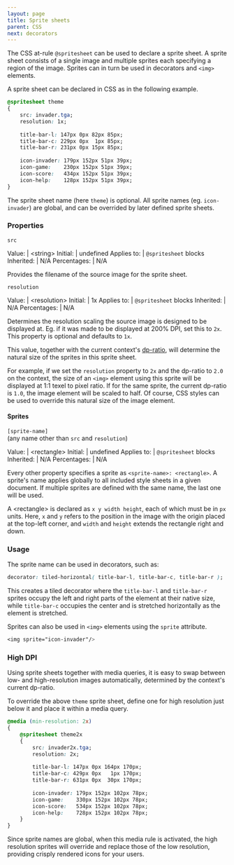 ```yaml
---
layout: page
title: Sprite sheets
parent: CSS
next: decorators
---
```


The CSS at-rule `@spritesheet` can be used to declare a sprite sheet. A sprite sheet consists of a single image and multiple sprites each specifying a region of the image. Sprites can in turn be used in decorators and `<img>` elements.

A sprite sheet can be declared in CSS as in the following example.

```css
@spritesheet theme 
{
	src: invader.tga;
	resolution: 1x;
	
	title-bar-l: 147px 0px 82px 85px;
	title-bar-c: 229px 0px  1px 85px;
	title-bar-r: 231px 0px 15px 85px;
	
	icon-invader: 179px 152px 51px 39px;
	icon-game:    230px 152px 51px 39px;
	icon-score:   434px 152px 51px 39px;
	icon-help:    128px 152px 51px 39px;
}
```

The sprite sheet name (here `theme`) is optional. All sprite names (eg. `icon-invader`) are global, and can be overrided by later defined sprite sheets.

### Properties


`src`

Value: | \<string\>
Initial: | undefined
Applies to: | `@spritesheet` blocks
Inherited: | N/A
Percentages: | N/A

Provides the filename of the source image for the sprite sheet.

 
`resolution`

Value: | \<resolution\>
Initial: | 1x
Applies to: | `@spritesheet` blocks
Inherited: | N/A
Percentages: | N/A

Determines the resolution scaling the source image is designed to be displayed at. Eg. if it was made to be displayed at 200% DPI, set this to `2x`. This property is optional and defaults to `1x`.

This value, together with the current context's [dp-ratio](syntax.md), will determine the natural size of the sprites in this sprite sheet.

For example, if we set the `resolution` property to `2x` and the dp-ratio to `2.0` on the context, the size of an `<img>` element using this sprite will be displayed at 1:1 texel to pixel ratio. If for the same sprite, the current dp-ratio is `1.0`, the image element will be scaled to half. Of course, CSS styles can be used to override this natural size of the image element.

#### Sprites

`[sprite-name]`  
(any name other than `src` and `resolution`)

Value: | \<rectangle\>
Initial: | undefined
Applies to: | `@spritesheet` blocks
Inherited: | N/A
Percentages: | N/A

Every other property specifies a sprite as `<sprite-name>: <rectangle>`. A sprite's name applies globally to all included style sheets in a given document. If multiple sprites are defined with the same name, the last one will be used.

A \<rectangle\> is declared as `x y width height`, each of which must be in `px` units. Here, `x` and `y` refers to the position in the image with the origin placed at the top-left corner, and `width` and `height` extends the rectangle right and down.


### Usage

The sprite name can be used in decorators, such as:
```css
decorator: tiled-horizontal( title-bar-l, title-bar-c, title-bar-r );
```
This creates a tiled decorator where the `title-bar-l` and `title-bar-r` sprites occupy the left and right parts of the element at their native size, while `title-bar-c` occupies the center and is stretched horizontally as the element is stretched.

Sprites can also be used in `<img>` elements using the `sprite` attribute.

```css
<img sprite="icon-invader"/>
```

### High DPI

Using sprite sheets together with media queries, it is easy to swap between low- and high-resolution images automatically, determined by the context's current dp-ratio.

To override the above `theme` sprite sheet, define one for high resolution just below it and place it within a media query.

```css
@media (min-resolution: 2x)
{
	@spritesheet theme2x
	{
		src: invader2x.tga;
		resolution: 2x;
		
		title-bar-l: 147px 0px 164px 170px;
		title-bar-c: 429px 0px   1px 170px;
		title-bar-r: 631px 0px  30px 170px;
		
		icon-invader: 179px 152px 102px 78px;
		icon-game:    330px 152px 102px 78px;
		icon-score:   534px 152px 102px 78px;
		icon-help:    728px 152px 102px 78px;
	}
}
```

Since sprite names are global, when this media rule is activated, the high resolution sprites will override and replace those of the low resolution, providing crisply rendered icons for your users.
